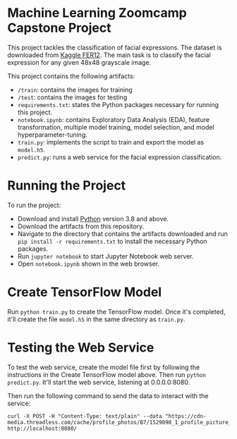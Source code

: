 # Machine Learning Zoomcamp Capstone Project
This project tackles the classification of facial expressions. The
dataset is downloaded from [Kaggle FER12][data-source]. The main task
is to classify the facial expression for any given 48x48 grayscale image.

This project contains the following artifacts:

* `/train`: contains the images for training
* `/test`: contains the images for testing
* `requirements.txt`: states the Python packages necessary for running
  this project.
* `notebook.ipynb`: contains Exploratory Data Analysis (EDA), feature
  transformation, multiple model training, model selection, and model
  hyperparameter-tuning.
* `train.py`: implements the script to train and export the model as `model.h5`.
* `predict.py`: runs a web service for the facial expression classification.

# Running the Project

To run the project:

* Download and install [Python][python] version 3.8 and above.
* Download the artifacts from this repository.
* Navigate to the directory that contains the artifacts downloaded and
  run `pip install -r requirements.txt` to install the necessary Python
  packages.
* Run `jupyter notebook` to start Jupyter Notebook web server.
* Open `notebook.ipynb` shown in the web browser.

# Create TensorFlow Model

Run `python train.py` to create the TensorFlow model. Once it's completed,
it'll create the file `model.h5` in the same directory as `train.py`.

# Testing the Web Service

To test the web service, create the model file first by following the
instructions in the Create TensorFlow model above. Then run `python predict.py`.
It'll start the web service, listening at 0.0.0.0:8080.

Then run the following command to send the data to interact with the service:

```
curl -X POST -H "Content-Type: text/plain" --data "https://cdn-media.threadless.com/cache/profile_photos/B7/1529098_1_profile_picture_48x48.jpg" http://localhost:8080/
```

[data-source]: https://www.kaggle.com/msambare/fer2013
[python]: https://www.python.org

